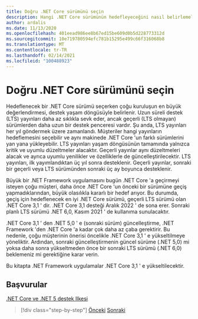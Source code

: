```yaml
---
title: Doğru .NET Core sürümünü seçin
description: Hangi .NET Core sürümünün hedefleyeceğini nasıl belirlemelisiniz?
author: ardalis
ms.date: 11/13/2020
ms.openlocfilehash: 401eead986ee8b67ed15be609d0b5d228773312d
ms.sourcegitcommit: 10e719780594efc781b15295e499c66f316068b8
ms.translationtype: MT
ms.contentlocale: tr-TR
ms.lasthandoff: 02/14/2021
ms.locfileid: "100488923"
---
```

# <a name="choose-the-right-net-core-version"></a>Doğru .NET Core sürümünü seçin

Hedeflenecek bir .NET Core sürümü seçerken çoğu kuruluşun en büyük değerlendirmesi, destek yaşam döngüsüyle belirlenir. Uzun süreli destek (LTS) yayınları daha az sıklıkla sevk eder, ancak geçerli (LTS olmayan) sürümlerden daha uzun bir destek penceresi vardır. Şu anda, LTS yayınları her yıl göndermek üzere zamanlandı. Müşteriler hangi yayınların hedeflemesini seçebilir ve aynı makinede .NET Core 'un farklı sürümlerini yan yana yükleyebilir. LTS yayınları yaşam döngüsünün tamamında yalnızca kritik ve uyumlu düzeltmeler alacaktır. Geçerli yayınlar aynı düzeltmeleri alacak ve ayrıca uyumlu yenilikler ve özelliklerle de güncelleştirilecektir. LTS yayınları, ilk yayımlandıktan üç yıl sonra desteklenir. Geçerli yayınlar, sonraki bir geçerli veya LTS sürümünden sonraki üç ay boyunca desteklenir.

Büyük bir .NET Framework uygulamasını bugün .NET Core 'a geçirmeyi isteyen çoğu müşteri, daha önce .NET Core 'un önceki bir sürümüne geçiş yapmadıklarından, büyük olasılıkla kararlı bir hedef arıyor. Bu durumda, geçiş için hedeflenecek en iyi .NET Core sürümü, geçerli LTS sürümü olan .NET Core 3,1 ' dir. .NET Core 3,1 desteği Aralık 2022 ' de sona erer. Sonraki planlı LTS sürümü .NET 6,0, Kasım 2021 ' de kullanıma sunulacaktır.

.NET Core 3,1 ' den .NET 5,0 ' e (sonraki sürüm) güncelleştirme, .NET Framework 'den .NET Core 'a kadar çok daha az çaba gerektirir. Bu nedenle, çoğu müşterinin önerisi öncelikle .NET Core 3,1 ' e yükseltilmeye yöneliktir. Ardından, sonraki güncelleştirmenin güncel sürüme (.NET 5,0) mi yoksa daha sonra yükseltmeden önce bir sonraki LTS sürümü (.NET 6,0) beklemeniz mi gerektiğine karar verin.

Bu kitapta .NET Framework uygulamalar .NET Core 3,1 ' e yükseltilecektir.

## <a name="references"></a>Başvurular

[.NET Core ve .NET 5 destek Ilkesi](https://dotnet.microsoft.com/platform/support/policy/dotnet-core)

>[!div class="step-by-step"]
>[Önceki](migrate-aspnet-core-2-1.md) 
> [Sonraki](incremental-migration-strategies.md)
